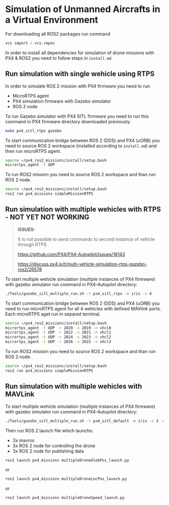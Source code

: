 # Simulation of Unmanned Aircrafts in a Virtual Environment

For downloading all ROS2 packages run command

```bash
vcs import < vcs.repos
```

In order to install all dependencies for simulation of drone missions with PX4 & ROS2 you need to follow steps in `install.md`

## Run simulation with single wehicle using RTPS

In order to simulate ROS 2 mission with PX4 firmware you need to run

  * MicroRTPS agent 
  * PX4 simulation firmware with Gazebo simulator
  * ROS 2 node

To run Gazebo simulator with PX4 SITL firmware you need to run this command in PX4 firmware directory downloaded previously.
```bash
make px4_sitl_rtps gazebo
```

To start communication bridge between ROS 2 (DDS) and PX4 (uORB) you need to source ROS 2 workspace (installed according to `install.md`) and then run microRTPS agent.
```bash
source ~/px4_ros2_missions/install/setup.bash
micrortps_agent -t UDP
```

To run ROS2 mission you need to source ROS 2 workspace and than run ROS 2 node.
```bash
source ~/px4_ros2_missions/install/setup.bash
ros2 run px4_missions simpleMissionRTPS
```

## Run simulation with multiple wehicles with RTPS - NOT YET NOT WORKING

> **ISSUES:**
>
> It is not possible to send commands to second instance of vehicle through RTPS
>
>https://github.com/PX4/PX4-Autopilot/issues/18143
>
>https://discuss.px4.io/t/multi-vehicle-simulation-rtps-gazebo-ros2/26578
>


To start multiple wehicle simulation (multiple instances of PX4 firmware) with gazebo simulator run command in PX4-Autopilot directory:
```bash
./Tools/gazebo_sitl_multiple_run.sh -t px4_sitl_rtps -m iris -n 4
```

To start communication bridge between ROS 2 (DDS) and PX4 (uORB) you need to run microRTPS agent for all 4 wehicles with defined MAVlink ports. Each microRTPS aget run in separed terminal.
```bash
source ~/px4_ros2_missions/install/setup.bash
micrortps_agent -t UDP -r 2020 -s 2019 -n vhcl0
micrortps_agent -t UDP -r 2022 -s 2021 -n vhcl1
micrortps_agent -t UDP -r 2024 -s 2023 -n vhcl2
micrortps_agent -t UDP -r 2026 -s 2025 -n vhcl3
```

To run ROS2 mission you need to source ROS 2 workspace and than run ROS 2 node.
```bash
source ~/px4_ros2_missions/install/setup.bash
ros2 run px4_missions simpleMissionRTPS
```

## Run simulation with multiple wehicles with MAVLink

To start multiple wehicle simulation (multiple instances of PX4 firmware) with gazebo simulator run command in PX4-Autopilot directory:
```bash
./Tools/gazebo_sitl_multiple_run.sh -t px4_sitl_default -m iris -n 3 -w vut_1000k
```

Then run ROS 2 launch file which launchs:
* 3x mavros
* 3x ROS 2 node for controlling the drone
* 3x ROS 2 node for publishing data

```bash
ros2 launch px4_missions multipleDroneGlobPos_launch.py 
```
or
```bash
ros2 launch px4_missions multipleDroneLocPos_launch.py 
```
or
```bash
ros2 launch px4_missions multipleDroneSpeed_launch.py 
```

